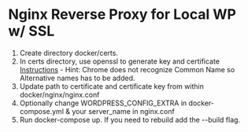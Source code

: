 # Nginx Reverse Proxy for Local WP w/ SSL

1. Create directory docker/certs.
2. In certs directory, use openssl to generate key and certificate [Instructions](https://docs.docker.com/engine/swarm/configs/#advanced-example-use-configs-with-a-nginx-service) - Hint: Chrome does not recognize Common Name so Alternative names has to be added.
3. Update path to certificate and certificate key from within docker/nginx/nginx.conf
4. Optionally change WORDPRESS_CONFIG_EXTRA in docker-compose.yml & your server_name in nginx.conf
5. Run docker-compose up. If you need to rebuild add the --build flag. 
